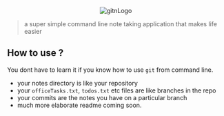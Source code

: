 <p align="center">
<img src="https://user-images.githubusercontent.com/34238240/86224948-2bfaa300-bba7-11ea-9ceb-41f80a4c3744.png" alt="gitnLogo">
</p>

> a super simple command line note taking application that makes life easier

## How to use ?
You dont have to learn it if you know how to use `git` from command line.
- your notes directory is like your repository
- your `officeTasks.txt`, `todos.txt` etc files are like branches in the repo
- your commits are the notes you have on a particular branch
- much more elaborate readme coming soon.
